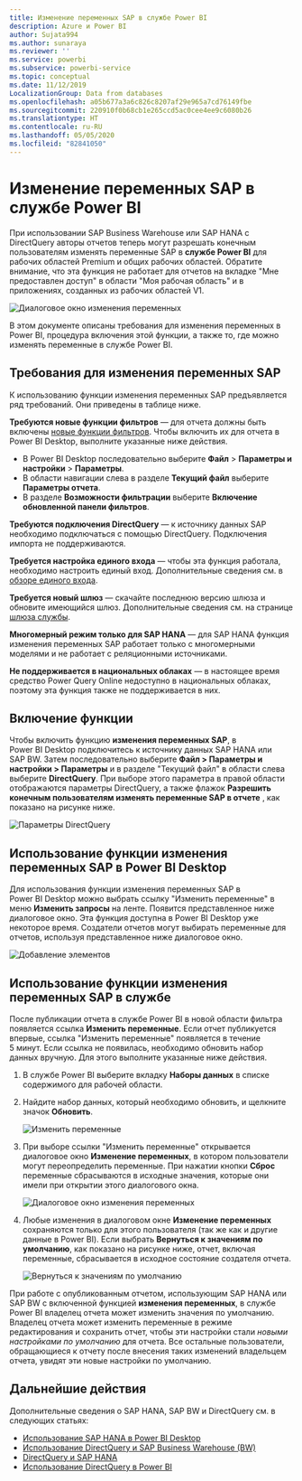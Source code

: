 ```yaml
---
title: Изменение переменных SAP в службе Power BI
description: Azure и Power BI
author: Sujata994
ms.author: sunaraya
ms.reviewer: ''
ms.service: powerbi
ms.subservice: powerbi-service
ms.topic: conceptual
ms.date: 11/12/2019
LocalizationGroup: Data from databases
ms.openlocfilehash: a05b677a3a6c826c8207af29e965a7cd76149fbe
ms.sourcegitcommit: 220910f0b68cb1e265ccd5ac0cee4ee9c6080b26
ms.translationtype: HT
ms.contentlocale: ru-RU
ms.lasthandoff: 05/05/2020
ms.locfileid: "82841050"
---
```

# <a name="edit-sap-variables-in-the-power-bi-service"></a>Изменение переменных SAP в службе Power BI

При использовании SAP Business Warehouse или SAP HANA с DirectQuery авторы отчетов теперь могут разрешать конечным пользователям изменять переменные SAP в **службе Power BI** для рабочих областей Premium и общих рабочих областей. Обратите внимание, что эта функция не работает для отчетов на вкладке "Мне предоставлен доступ" в области "Моя рабочая область" и в приложениях, созданных из рабочих областей V1. 

![Диалоговое окно изменения переменных](media/service-edit-sap-variables/sap-edit-variables-dialog.png)

В этом документе описаны требования для изменения переменных в Power BI, процедура включения этой функции, а также то, где можно изменять переменные в службе Power BI.

## <a name="requirements-for-sap-edit-variables"></a>Требования для изменения переменных SAP

К использованию функции изменения переменных SAP предъявляется ряд требований. Они приведены в таблице ниже.

**Требуются новые функции фильтров** — для отчета должны быть включены [новые функции фильтров](power-bi-report-filter.md). Чтобы включить их для отчета в Power BI Desktop, выполните указанные ниже действия.
- В Power BI Desktop последовательно выберите **Файл** > **Параметры и настройки** > **Параметры**.
- В области навигации слева в разделе **Текущий файл** выберите **Параметры отчета**.
- В разделе **Возможности фильтрации** выберите **Включение обновленной панели фильтров**.

**Требуются подключения DirectQuery** — к источнику данных SAP необходимо подключаться с помощью DirectQuery. Подключения импорта не поддерживаются.

**Требуется настройка единого входа** — чтобы эта функция работала, необходимо настроить единый вход. Дополнительные сведения см. в [обзоре единого входа](service-gateway-sso-overview.md).

**Требуется новый шлюз** — скачайте последнюю версию шлюза и обновите имеющийся шлюз. Дополнительные сведения см. на странице [шлюза службы](service-gateway-onprem.md).

**Многомерный режим только для SAP HANA** — для SAP HANA функция изменения переменных SAP работает только с многомерными моделями и не работает с реляционными источниками.

**Не поддерживается в национальных облаках** — в настоящее время средство Power Query Online недоступно в национальных облаках, поэтому эта функция также не поддерживается в них.

## <a name="how-to-enable-the-feature"></a>Включение функции

Чтобы включить функцию **изменения переменных SAP**, в Power BI Desktop подключитесь к источнику данных SAP HANA или SAP BW. Затем последовательно выберите **Файл > Параметры и настройки > Параметры** и в разделе "Текущий файл" в области слева выберите **DirectQuery**. При выборе этого параметра в правой области отображаются параметры DirectQuery, а также флажок **Разрешить конечным пользователям изменять переменные SAP в отчете** , как показано на рисунке ниже.

![Параметры DirectQuery](media/service-edit-sap-variables/sap-preview-setting-in-desktop.png)

## <a name="use-sap-edit-variables-in-power-bi-desktop"></a>Использование функции изменения переменных SAP в Power BI Desktop

Для использования функции изменения переменных SAP в Power BI Desktop можно выбрать ссылку "Изменить переменные" в меню **Изменить запросы** на ленте. Появится представленное ниже диалоговое окно. Эта функция доступна в Power BI Desktop уже некоторое время. Создатели отчетов могут выбирать переменные для отчетов, используя представленное ниже диалоговое окно.

![Добавление элементов](media/service-edit-sap-variables/sap-variables-add-items.png)

## <a name="use-sap-edit-variables-in-the-service"></a>Использование функции изменения переменных SAP в службе

После публикации отчета в службе Power BI в новой области фильтра появляется ссылка **Изменить переменные**. Если отчет публикуется впервые, ссылка "Изменить переменные" появляется в течение 5 минут. Если ссылка не появилась, необходимо обновить набор данных вручную.
Для этого выполните указанные ниже действия.

1. В службе Power BI выберите вкладку **Наборы данных** в списке содержимого для рабочей области.

2. Найдите набор данных, который необходимо обновить, и щелкните значок **Обновить**.

    ![Изменить переменные](media/service-edit-sap-variables/sap-edit-variables-link.png)

3. При выборе ссылки "Изменить переменные" открывается диалоговое окно **Изменение переменных**, в котором пользователи могут переопределить переменные. При нажатии кнопки **Сброс** переменные сбрасываются в исходные значения, которые они имели при открытии этого диалогового окна.

    ![Диалоговое окно изменения переменных](media/service-edit-sap-variables/sap-edit-variables-dialog.png)

4. Любые изменения в диалоговом окне **Изменение переменных** сохраняются только для этого пользователя (так же как и другие данные в Power BI). Если выбрать **Вернуться к значениям по умолчанию**, как показано на рисунке ниже, отчет, включая переменные, сбрасывается в исходное состояние создателя отчета.

    ![Вернуться к значениям по умолчанию](media/service-edit-sap-variables/reset-to-default.png)

При работе с опубликованным отчетом, использующим SAP HANA или SAP BW с включенной функцией **изменения переменных**, в службе Power BI владелец отчета может изменить значения по умолчанию. Владелец отчета может изменить переменные в режиме редактирования и сохранить отчет, чтобы эти настройки стали *новыми настройками по умолчанию* для отчета. Все остальные пользователи, обращающиеся к отчету после внесения таких изменений владельцем отчета, увидят эти новые настройки по умолчанию.

## <a name="next-steps"></a>Дальнейшие действия

Дополнительные сведения о SAP HANA, SAP BW и DirectQuery см. в следующих статьях:

- [Использование SAP HANA в Power BI Desktop](desktop-sap-hana.md)
- [Использование DirectQuery и SAP Business Warehouse (BW)](desktop-directquery-sap-bw.md)
- [DirectQuery и SAP HANA](desktop-directquery-sap-hana.md)
- [Использование DirectQuery в Power BI](desktop-directquery-about.md)
